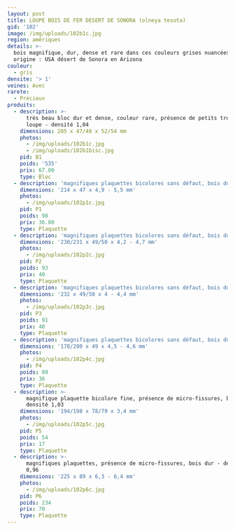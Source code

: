 ```yaml
---
layout: post
title: LOUPE BOIS DE FER DESERT DE SONORA (olneya tesota)
gid: '102'
image: /img/uploads/102b1c.jpg
region: amériques
details: >-
  bois magnifique, dur, dense et rare dans ces couleurs grises nuancées -
  origine : USA désert de Sonora en Arizona
couleur:
  - gris
densite: '> 1'
veines: Avec
rarete:
  - Précieux
produits:
  - description: >-
      très beau bloc dur et dense, couleur rare, présence de petits trous de
      loupe - densité 1,04
    dimensions: 205 x 47/48 x 52/54 mm
    photos:
      - /img/uploads/102b1c.jpg
      - /img/uploads/102b1bisc.jpg
    pid: B1
    poids: '535'
    prix: 67.00
    type: Bloc
  - description: 'magnifiques plaquettes bicolores sans défaut, bois dur - densité 0,94'
    dimensions: '214 x 47 x 4,9 - 5,5 mm'
    photos:
      - /img/uploads/102p1c.jpg
    pid: P1
    poids: 98
    prix: 36.00
    type: Plaquette
  - description: 'magnifiques plaquettes bicolores sans défaut, bois dur - densité 0,92'
    dimensions: '230/231 x 49/50 x 4,2 - 4,7 mm'
    photos:
      - /img/uploads/102p2c.jpg
    pid: P2
    poids: 93
    prix: 40
    type: Plaquette
  - description: 'magnifiques plaquettes bicolores sans défaut, bois dur - densité 0,94'
    dimensions: '232 x 49/50 x 4 - 4,4 mm'
    photos:
      - /img/uploads/102p3c.jpg
    pid: P3
    poids: 91
    prix: 40
    type: Plaquette
  - description: 'magnifiques plaquettes bicolores sans défaut, bois dur - densité 0,99'
    dimensions: '178/200 x 49 x 4,5 - 4,6 mm'
    photos:
      - /img/uploads/102p4c.jpg
    pid: P4
    poids: 89
    prix: 36
    type: Plaquette
  - description: >-
      magnifique plaquette bicolore fine, présence de micro-fissures, bois dur -
      densité 1,03
    dimensions: '194/198 x 78/79 x 3,4 mm'
    photos:
      - /img/uploads/102p5c.jpg
    pid: P5
    poids: 54
    prix: 17
    type: Plaquette
  - description: >-
      magnifiques plaquettes, présence de micro-fissures, bois dur - densité
      0,96
    dimensions: '225 x 89 x 6,3 - 6,4 mm'
    photos:
      - /img/uploads/102p6c.jpg
    pid: P6
    poids: 234
    prix: 70
    type: Plaquette
---
```


